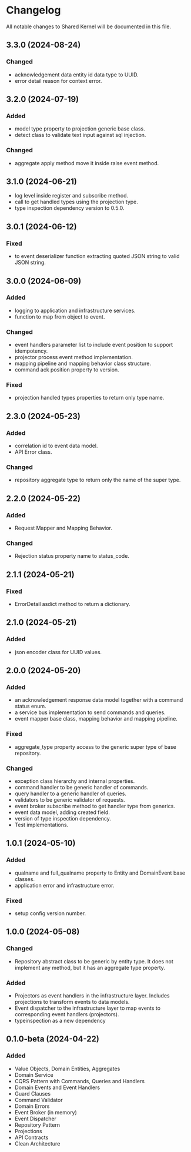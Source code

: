 # Changelog

All notable changes to Shared Kernel will be documented in this file.

## 3.3.0 (2024-08-24)

### Changed

- acknowledgement data entity id data type to UUID.
- error detail reason for context error.

## 3.2.0 (2024-07-19)

### Added

- model type property to projection generic base class.
- detect class to validate text input against sql injection.

### Changed

- aggregate apply method move it inside raise event method.

## 3.1.0 (2024-06-21)

- log level inside register and subscribe method.
- call to get handled types using the projection type.
- type inspection dependency version to 0.5.0.

## 3.0.1 (2024-06-12)

### Fixed

- to event deserializer function extracting quoted JSON string to valid JSON string.

## 3.0.0 (2024-06-09)

### Added

- logging to application and infrastructure services.
- function to map from object to event.

### Changed

- event handlers parameter list to include event position to support idempotency.
- projector process event method implementation.
- mapping pipeline and mapping behavior class structure.
- command ack position property to version.

### Fixed

- projection handled types properties to return only type name.

## 2.3.0 (2024-05-23)

### Added

- correlation id to event data model.
- API Error class.

### Changed

- repository aggregate type to return only the name of the super type.

## 2.2.0 (2024-05-22)

### Added

- Request Mapper and Mapping Behavior.

### Changed

- Rejection status property name to status_code.

## 2.1.1 (2024-05-21)

### Fixed

- ErrorDetail asdict method to return a dictionary.

## 2.1.0 (2024-05-21)

### Added

- json encoder class for UUID values.

## 2.0.0 (2024-05-20)

### Added

- an acknowledgement response data model together with a command status enum.
- a service bus implementation to send commands and queries.
- event mapper base class, mapping behavior and mapping pipeline.

### Fixed

- aggregate_type property access to the generic super type of base repository.

### Changed

- exception class hierarchy and internal properties.
- command handler to be generic handler of commands.
- query handler to a generic handler of queries.
- validators to be generic validator of requests.
- event broker subscribe method to get handler type from generics.
- event data model, adding created field.
- version of type inspection dependency.
- Test implementations.

## 1.0.1 (2024-05-10)

### Added

- qualname and full_qualname property to Entity and DomainEvent base classes.
- application error and infrastructure error.

### Fixed

- setup config version number.

## 1.0.0 (2024-05-08)

### Changed

- Repository abstract class to be generic by entity type.
  It does not implement any method, but it has an aggregate type property.

### Added

- Projectors as event handlers in the infrastructure layer. Includes projections to transform events to data models.
- Event dispatcher to the infrastructure layer to map events to corresponding event handlers (projectors).
- typeinspection as a new dependency

## 0.1.0-beta (2024-04-22)

### Added

- Value Objects, Domain Entities, Aggregates
- Domain Service
- CQRS Pattern with Commands, Queries and Handlers
- Domain Events and Event Handlers
- Guard Clauses
- Command Validator
- Domain Errors
- Event Broker (in memory)
- Event Dispatcher
- Repository Pattern
- Projections
- API Contracts
- Clean Architecture
